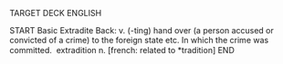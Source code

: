 TARGET DECK
ENGLISH

START
Basic
Extradite
Back: v. (-ting) hand over (a person accused or convicted of a crime) to the foreign state etc. In which the crime was committed.  extradition n. [french: related to *tradition]
END
